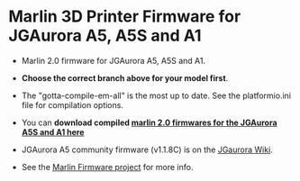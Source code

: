 ﻿# Marlin 3D Printer Firmware for JGAurora A5, A5S and A1

- Marlin 2.0 firmware for JGAurora A5, A5S and A1. 

- **Choose the correct branch above for your model first**. 
- The "gotta-compile-em-all" is the most up to date. See the platformio.ini file for compilation options.

- You can **download compiled [marlin 2.0 firmwares for the JGAurora A5S and A1 here](https://firmware.jgaurorawiki.com)**
- JGAurora A5 community firmware (v1.1.8C) is on the [JGaurora Wiki](https://jgaurorawiki.com).

- See the [Marlin Firmware project](https://marlinfw.org) for more info.
